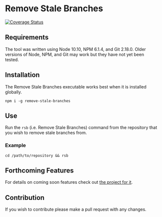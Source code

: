 # Remove Stale Branches
[![Coverage Status](https://coveralls.io/repos/github/richardmartinez/remove-stale-branches/badge.svg?branch=master)](https://coveralls.io/github/richardmartinez/remove-stale-branches?branch=master)

## Requirements
The tool was written using Node 10.10, NPM 6.1.4, and Git 2.18.0. Older versions of Node, NPM, and Git may work but they have not yet been tested.

## Installation
The Remove Stale Branches executable works best when it is installed globally.
```
npm i -g remove-stale-branches
```

## Use
Run the `rsb` (i.e. Remove Stale Branches) command from the repository that you wish to remove stale branches from.

### Example
```
cd /path/to/repository && rsb
```

## Forthcoming Features
For details on coming soon features check out [the project for it](https://github.com/richardmartinez/remove-stale-branches/projects/1).

## Contribution
If you wish to contribute please make a pull request with any changes.
